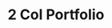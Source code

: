 ---
title:			"2 Col Portfolio"
slug:			2-col-portfolio
src:			/template-overviews/2-col-portfolio
categories:		template portfolios unstyled
description:	"A basic, two column, portfolio page template perfect for showcasing a group of projects with some details."
bump:			"A two column portfolio template."
img-src:		/img/templates/2-col-portfolio.jpg
img-desc:		"Free Bootstrap 3 Portfolio Theme"
layout:			template-overview

meta-title: "Two Column Portfolio - Free Bootstrap Template"
meta-description: "A two column portfolio page template for Bootstrap 3. All Start Bootstrap templates are free to use and open source."

features:
  - Two column portfolio layout
  - Item headings and description areas

long-description: "2 Col Portfolio is a basic, unstyled portfolio grid template with a responsive, two column layout. This template is ideal for pages featuring a smaller number of projects with some details."

alt-version:		"no"
user-version:		"no"

redirect_from:
  - /2-col-portfolio/
  - /2-col-portfolio.php/
  - /templates/2-col-portfolio.html/
  - /downloads/2-col-portfolio.zip/
---